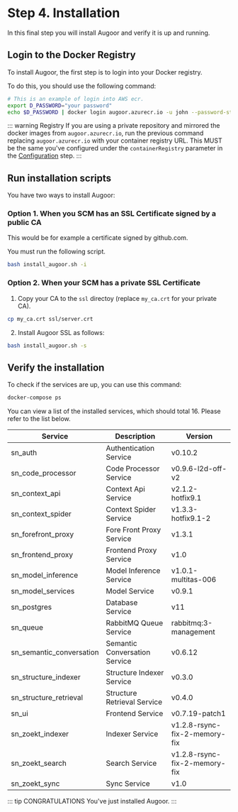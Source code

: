 
# Step 4. Installation
In this final step you will install Augoor and verify it is up and running.

## Login to the Docker Registry

To install Augoor, the first step is to login into your Docker registry.

To do this, you should use the following command:

```bash
# This is an example of login into AWS ecr.
export D_PASSWORD="your password"
echo $D_PASSWORD | docker login augoor.azurecr.io -u john --password-stdin
```
::: warning Registry
If you are using a private repository and mirrored the docker images from `augoor.azurecr.io`, run the previous command replacing `augoor.azurecr.io` with your container registry URL. This MUST be the same you've configured under the `containerRegistry` parameter in the [Configuration](/1.9.1/installation/guides/docker_compose/amazon_linux_2/configuration.html) step.
:::

## Run installation scripts

You have two ways to install Augoor:

### Option 1. When you SCM has an SSL Certificate signed by a public CA
This would be for example a certificate signed by github.com.

You must run the following script.

```bash
bash install_augoor.sh -i
```

### Option 2. When your SCM has a private SSL Certificate

1. Copy your CA to the `ssl` directoy (replace `my_ca.crt` for your private CA).

```bash
cp my_ca.crt ssl/server.crt
```

2. Install Augoor SSL as follows:

```bash
bash install_augoor.sh -s
```

## Verify the installation
To check if the services are up, you can use this command:

```bash
docker-compose ps
```

You can view a list of the installed services, which should total 16. Please refer to the list below.

| Service                  | Description                   | Version |
|--------------------------|-------------------------------|---------|
| sn_auth                  | Authentication Service        | v0.10.2 | 
| sn_code_processor        | Code Processor Service        | v0.9.6-l2d-off-v2 | 
| sn_context_api           | Context Api Service           | v2.1.2-hotfix9.1 |       
| sn_context_spider        | Context Spider Service        | v1.3.3-hotfix9.1-2 |     
| sn_forefront_proxy       | Fore Front Proxy Service      | v1.3.1 |    
| sn_frontend_proxy        | Frontend Proxy Service        | v1.0 |   
| sn_model_inference       | Model Inference Service       | v1.0.1-multitas-006 | 
| sn_model_services        | Model Service                 | v0.9.1| 
| sn_postgres              | Database Service              | v11 |
| sn_queue                 | RabbitMQ Queue Service        | rabbitmq:3-management|
| sn_semantic_conversation | Semantic Conversation Service | v0.6.12 |
| sn_structure_indexer     | Structure Indexer Service     | v0.3.0 |
| sn_structure_retrieval   | Structure Retrieval Service   | v0.4.0 |
| sn_ui                    | Frontend Service              | v0.7.19-patch1 |
| sn_zoekt_indexer         | Indexer Service               | v1.2.8-rsync-fix-2-memory-fix |
| sn_zoekt_search          | Search Service                | v1.2.8-rsync-fix-2-memory-fix |
| sn_zoekt_sync            | Sync Service                  | v1.0 |

::: tip CONGRATULATIONS
You've just installed Augoor.
:::

